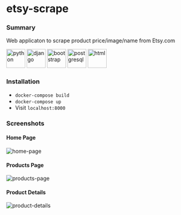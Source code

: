 # etsy-scrape

### Summary

Web applicaton to scrape product price/image/name from Etsy.com

<img src="https://www.vectorlogo.zone/logos/python/python-icon.svg" alt="python" width="50" height="50"/> <img src="https://www.vectorlogo.zone/logos/djangoproject/djangoproject-icon.svg" alt="django" width="50" height="50"/> <img src="https://www.vectorlogo.zone/logos/getbootstrap/getbootstrap-icon.svg" alt="bootstrap" width="50" height="50"/> <img src="https://www.vectorlogo.zone/logos/postgresql/postgresql-icon.svg" alt="postgresql" width="50" height="50"/> <img src="https://www.vectorlogo.zone/logos/w3_html5/w3_html5-icon.svg" alt="html" width="50" height="50"/>

### Installation
* ` docker-compose build `
* ` docker-compose up `
* Visit `localhost:8000`


### Screenshots

#### Home Page

![home-page](https://i.gyazo.com/85a35b92dd4de694d5ef1109d5faa68d.png)

#### Products Page

![products-page](https://i.gyazo.com/ba2a6716d336d8b1617ed23a145c90ea.png)

#### Product Details

![product-details](https://i.gyazo.com/06bb4e2cd65fdcb83b8b52bc3ae51c91.png)

